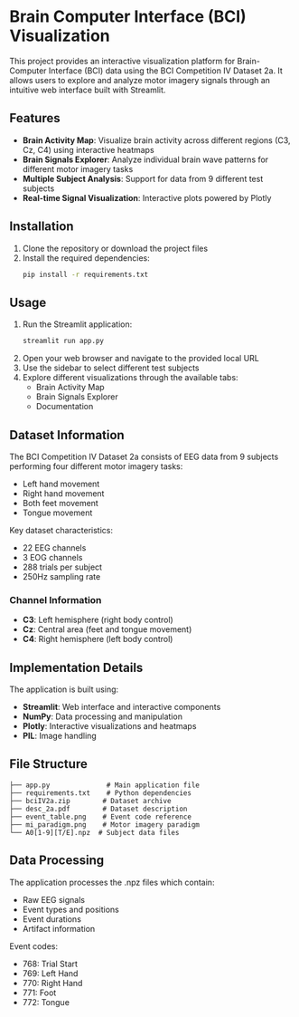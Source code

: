 # Brain Computer Interface (BCI) Visualization

This project provides an interactive visualization platform for Brain-Computer Interface (BCI) data using the BCI Competition IV Dataset 2a. It allows users to explore and analyze motor imagery signals through an intuitive web interface built with Streamlit.

## Features

- **Brain Activity Map**: Visualize brain activity across different regions (C3, Cz, C4) using interactive heatmaps
- **Brain Signals Explorer**: Analyze individual brain wave patterns for different motor imagery tasks
- **Multiple Subject Analysis**: Support for data from 9 different test subjects
- **Real-time Signal Visualization**: Interactive plots powered by Plotly

## Installation

1. Clone the repository or download the project files
2. Install the required dependencies:
   ```bash
   pip install -r requirements.txt
   ```

## Usage

1. Run the Streamlit application:
   ```bash
   streamlit run app.py
   ```
2. Open your web browser and navigate to the provided local URL
3. Use the sidebar to select different test subjects
4. Explore different visualizations through the available tabs:
   - Brain Activity Map
   - Brain Signals Explorer
   - Documentation

## Dataset Information

The BCI Competition IV Dataset 2a consists of EEG data from 9 subjects performing four different motor imagery tasks:
- Left hand movement
- Right hand movement
- Both feet movement
- Tongue movement

Key dataset characteristics:
- 22 EEG channels
- 3 EOG channels
- 288 trials per subject
- 250Hz sampling rate

### Channel Information

- **C3**: Left hemisphere (right body control)
- **Cz**: Central area (feet and tongue movement)
- **C4**: Right hemisphere (left body control)

## Implementation Details

The application is built using:
- **Streamlit**: Web interface and interactive components
- **NumPy**: Data processing and manipulation
- **Plotly**: Interactive visualizations and heatmaps
- **PIL**: Image handling

## File Structure

```
├── app.py              # Main application file
├── requirements.txt    # Python dependencies
├── bciIV2a.zip        # Dataset archive
├── desc_2a.pdf        # Dataset description
├── event_table.png    # Event code reference
├── mi_paradigm.png    # Motor imagery paradigm
└── A0[1-9][T/E].npz  # Subject data files
```

## Data Processing

The application processes the .npz files which contain:
- Raw EEG signals
- Event types and positions
- Event durations
- Artifact information

Event codes:
- 768: Trial Start
- 769: Left Hand
- 770: Right Hand
- 771: Foot
- 772: Tongue
